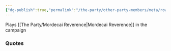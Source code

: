 ```yaml
---
{"dg-publish":true,"permalink":"/the-party/other-party-members/meta/rowan-hales/","tags":["Player"],"updated":"2025-08-07T15:50:54.093+01:00"}
---
```


Plays [[The Party/Mordecai Reverence\|Mordecai Reverence]] in the campaign 

### Quotes
